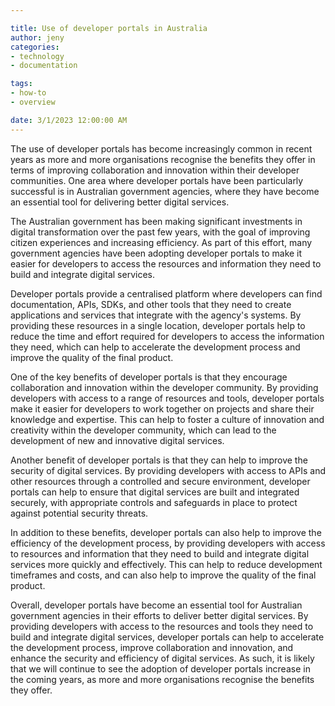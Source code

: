 ```yaml
---

title: Use of developer portals in Australia
author: jeny
categories: 
- technology
- documentation

tags: 
- how-to
- overview

date: 3/1/2023 12:00:00 AM
---
```



<p>The use of developer portals has become increasingly common in recent years as more and more organisations recognise the benefits they offer in terms of improving collaboration and innovation within their developer communities. One area where developer portals have been particularly successful is in Australian government agencies, where they have become an essential tool for delivering better digital services.</p><p>The Australian government has been making significant investments in digital transformation over the past few years, with the goal of improving citizen experiences and increasing efficiency. As part of this effort, many government agencies have been adopting developer portals to make it easier for developers to access the resources and information they need to build and integrate digital services.</p><p>Developer portals provide a centralised platform where developers can find documentation, APIs, SDKs, and other tools that they need to create applications and services that integrate with the agency's systems. By providing these resources in a single location, developer portals help to reduce the time and effort required for developers to access the information they need, which can help to accelerate the development process and improve the quality of the final product.</p><p>One of the key benefits of developer portals is that they encourage collaboration and innovation within the developer community. By providing developers with access to a range of resources and tools, developer portals make it easier for developers to work together on projects and share their knowledge and expertise. This can help to foster a culture of innovation and creativity within the developer community, which can lead to the development of new and innovative digital services.</p><p>Another benefit of developer portals is that they can help to improve the security of digital services. By providing developers with access to APIs and other resources through a controlled and secure environment, developer portals can help to ensure that digital services are built and integrated securely, with appropriate controls and safeguards in place to protect against potential security threats.</p><p>In addition to these benefits, developer portals can also help to improve the efficiency of the development process, by providing developers with access to resources and information that they need to build and integrate digital services more quickly and effectively. This can help to reduce development timeframes and costs, and can also help to improve the quality of the final product.</p><p>Overall, developer portals have become an essential tool for Australian government agencies in their efforts to deliver better digital services. By providing developers with access to the resources and tools they need to build and integrate digital services, developer portals can help to accelerate the development process, improve collaboration and innovation, and enhance the security and efficiency of digital services. As such, it is likely that we will continue to see the adoption of developer portals increase in the coming years, as more and more organisations recognise the benefits they offer.</p>